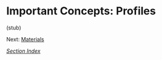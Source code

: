 # Important Concepts: Profiles

(stub)

Next: [Materials](./materials.md)

*[Section Index](./index.md)*
